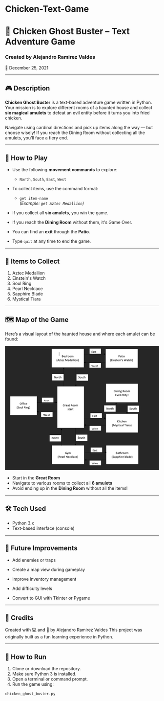 # Chicken-Text-Game

# 🐔 Chicken Ghost Buster – Text Adventure Game

### Created by Alejandro Ramirez Valdes  
📅 December 25, 2021

---

## 🎮 Description

**Chicken Ghost Buster** is a text-based adventure game written in Python. Your mission is to explore different rooms of a haunted house and collect **six magical amulets** to defeat an evil entity before it turns you into fried chicken.

Navigate using cardinal directions and pick up items along the way — but choose wisely! If you reach the Dining Room without collecting all the amulets, you’ll face a fiery end.

---

## 🧭 How to Play

- Use the following **movement commands** to explore:
  - `North`, `South`, `East`, `West`

- To collect items, use the command format:
  - `get item-name`  
    _(Example: `get Aztec Medallion`)_

- If you collect all **six amulets**, you win the game.
- If you reach the **Dining Room** without them, it's Game Over.
- You can find an **exit** through the **Patio**.
- Type `quit` at any time to end the game.

---

## 💼 Items to Collect

1. Aztec Medallion  
2. Einstein's Watch  
3. Soul Ring  
4. Pearl Necklace  
5. Sapphire Blade  
6. Mystical Tiara

---

## 🗺️ Map of the Game

Here’s a visual layout of the haunted house and where each amulet can be found:

![Chicken Ghost Buster Map](map.png)

- Start in the **Great Room**
- Navigate to various rooms to collect all **6 amulets**
- Avoid ending up in the **Dining Room** without all the items!

---

## 🛠️ Tech Used

- Python 3.x
- Text-based interface (console)

---

## 🧠 Future Improvements

- Add enemies or traps

- Create a map view during gameplay

- Improve inventory management

- Add difficulty levels

- Convert to GUI with Tkinter or Pygame

___

## 🎉 Credits 

Created with 💻 and 🧠 by Alejandro Ramirez Valdes
This project was originally built as a fun learning experience in Python.

___

## 📁 How to Run

1. Clone or download the repository.
2. Make sure Python 3 is installed.
3. Open a terminal or command prompt.
4. Run the game using:

```bash
chicken_ghost_buster.py
